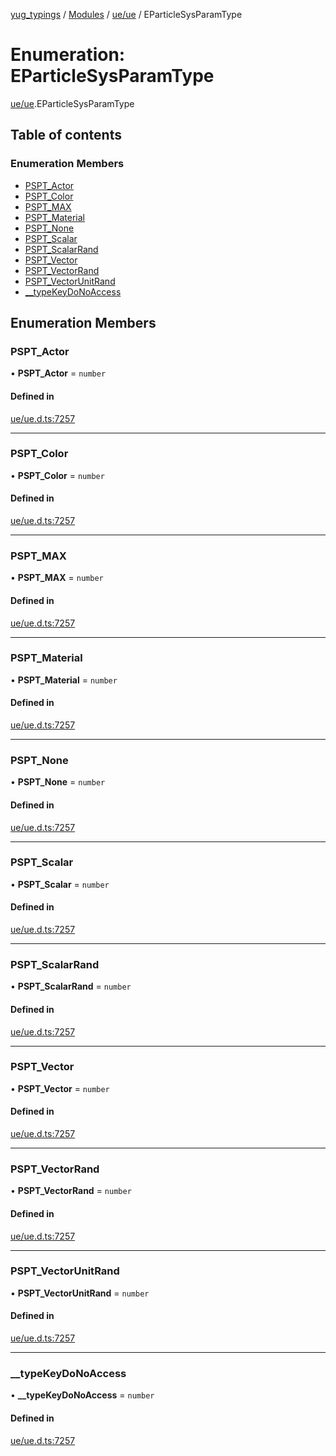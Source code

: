[yug_typings](../README.md) / [Modules](../modules.md) / [ue/ue](../modules/ue_ue.md) / EParticleSysParamType

# Enumeration: EParticleSysParamType

[ue/ue](../modules/ue_ue.md).EParticleSysParamType

## Table of contents

### Enumeration Members

- [PSPT\_Actor](ue_ue.EParticleSysParamType.md#pspt_actor)
- [PSPT\_Color](ue_ue.EParticleSysParamType.md#pspt_color)
- [PSPT\_MAX](ue_ue.EParticleSysParamType.md#pspt_max)
- [PSPT\_Material](ue_ue.EParticleSysParamType.md#pspt_material)
- [PSPT\_None](ue_ue.EParticleSysParamType.md#pspt_none)
- [PSPT\_Scalar](ue_ue.EParticleSysParamType.md#pspt_scalar)
- [PSPT\_ScalarRand](ue_ue.EParticleSysParamType.md#pspt_scalarrand)
- [PSPT\_Vector](ue_ue.EParticleSysParamType.md#pspt_vector)
- [PSPT\_VectorRand](ue_ue.EParticleSysParamType.md#pspt_vectorrand)
- [PSPT\_VectorUnitRand](ue_ue.EParticleSysParamType.md#pspt_vectorunitrand)
- [\_\_typeKeyDoNoAccess](ue_ue.EParticleSysParamType.md#__typekeydonoaccess)

## Enumeration Members

### PSPT\_Actor

• **PSPT\_Actor** = `number`

#### Defined in

[ue/ue.d.ts:7257](https://github.com/YugMetaverse/yug_typings/blob/b7d9b19/ue/ue.d.ts#L7257)

___

### PSPT\_Color

• **PSPT\_Color** = `number`

#### Defined in

[ue/ue.d.ts:7257](https://github.com/YugMetaverse/yug_typings/blob/b7d9b19/ue/ue.d.ts#L7257)

___

### PSPT\_MAX

• **PSPT\_MAX** = `number`

#### Defined in

[ue/ue.d.ts:7257](https://github.com/YugMetaverse/yug_typings/blob/b7d9b19/ue/ue.d.ts#L7257)

___

### PSPT\_Material

• **PSPT\_Material** = `number`

#### Defined in

[ue/ue.d.ts:7257](https://github.com/YugMetaverse/yug_typings/blob/b7d9b19/ue/ue.d.ts#L7257)

___

### PSPT\_None

• **PSPT\_None** = `number`

#### Defined in

[ue/ue.d.ts:7257](https://github.com/YugMetaverse/yug_typings/blob/b7d9b19/ue/ue.d.ts#L7257)

___

### PSPT\_Scalar

• **PSPT\_Scalar** = `number`

#### Defined in

[ue/ue.d.ts:7257](https://github.com/YugMetaverse/yug_typings/blob/b7d9b19/ue/ue.d.ts#L7257)

___

### PSPT\_ScalarRand

• **PSPT\_ScalarRand** = `number`

#### Defined in

[ue/ue.d.ts:7257](https://github.com/YugMetaverse/yug_typings/blob/b7d9b19/ue/ue.d.ts#L7257)

___

### PSPT\_Vector

• **PSPT\_Vector** = `number`

#### Defined in

[ue/ue.d.ts:7257](https://github.com/YugMetaverse/yug_typings/blob/b7d9b19/ue/ue.d.ts#L7257)

___

### PSPT\_VectorRand

• **PSPT\_VectorRand** = `number`

#### Defined in

[ue/ue.d.ts:7257](https://github.com/YugMetaverse/yug_typings/blob/b7d9b19/ue/ue.d.ts#L7257)

___

### PSPT\_VectorUnitRand

• **PSPT\_VectorUnitRand** = `number`

#### Defined in

[ue/ue.d.ts:7257](https://github.com/YugMetaverse/yug_typings/blob/b7d9b19/ue/ue.d.ts#L7257)

___

### \_\_typeKeyDoNoAccess

• **\_\_typeKeyDoNoAccess** = `number`

#### Defined in

[ue/ue.d.ts:7257](https://github.com/YugMetaverse/yug_typings/blob/b7d9b19/ue/ue.d.ts#L7257)
